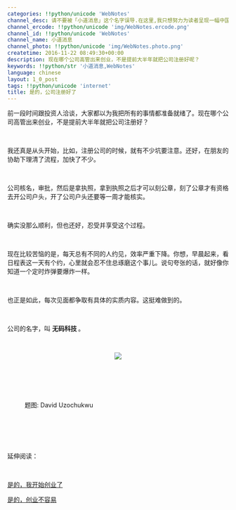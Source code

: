 ```yaml
---
categories: !!python/unicode 'WebNotes'
channel_desc: 请不要被「小道消息」这个名字误导.在这里,我只想努力为读者呈现一幅中国互联网的清明上河图.
channel_ercode: !!python/unicode 'img/WebNotes.ercode.png'
channel_id: !!python/unicode 'WebNotes'
channel_name: 小道消息
channel_photo: !!python/unicode 'img/WebNotes.photo.png'
createtime: 2016-11-22 08:49:30+00:00
description: 现在哪个公司高管出来创业，不是提前大半年就把公司注册好呢？
keywords: !!python/str '小道消息,WebNotes'
language: chinese
layout: 1_0_post
tags: !!python/unicode 'internet'
title: 是的，公司注册好了
---
```

<div class="rich_media_content" id="js_content">
<p>
         前一段时间跟投资人洽谈，大家都以为我把所有的事情都准备就绪了。现在哪个公司高管出来创业，不是提前大半年就把公司注册好？
        </p>
<p>
<br/>
</p>
<p>
         我还真是从头开始，比如，注册公司的时候，就有不少坑要注意。还好，在朋友的协助下理清了流程，加快了不少。
        </p>
<p>
<br/>
</p>
<p>
         公司核名，审批，然后是拿执照，拿到执照之后才可以刻公章，刻了公章才有资格去开公司户头，开了公司户头还要等一周才能核实。
        </p>
<p>
<br/>
</p>
<p>
         确实没那么顺利，但也还好，忍受并享受这个过程。
        </p>
<p>
<br/>
</p>
<p>
         现在比较苦恼的是，每天总有不同的人约见，效率严重下降。你想，早晨起来，看日程表这一天有个约，心里就会忍不住总琢磨这个事儿。说句夸张的话，就好像你知道一个定时炸弹要爆炸一样。
        </p>
<p>
<br/>
</p>
<p>
         也正是如此，每次见面都争取有具体的实质内容。这挺难做到的。
        </p>
<p>
<br/>
</p>
<p>
         公司的名字，叫
         <strong>
          无码科技
         </strong>
         。
        </p>
<p>
<br/>
</p>
<p style="text-align: center;">
<img data-ratio="1" data-s="300,640" data-src="" data-type="jpeg" data-w="344" src="{{ '/img/ow5rEn8QGlFgwanWzw0ibmiavzkKNPUhXlU65UBB6kSmCkVSiaug8e1rb6VoL6zg9JLeCv5pL9GmdLzWEKBNVPicHQ.jpeg' | prepend: site.img | replace: '//','/' }}"/>
<br/>
</p>
<p>
<br/>
</p>
<p>
<qqmusic albumurl="/i/k/002s0om10giZik.jpg" audiourl="http://ws.stream.qqmusic.qq.com/C100004dWU3G3MBG05.m4a?fromtag=46" class="res_iframe qqmusic_iframe js_editor_qqmusic" commentid="1001024846" frameborder="0" mid="004dWU3G3MBG05" music_name="蓝色骨头" musicid="103318" play_length="408000" scrolling="no" singer="崔健 - 给你一点颜色" src="/cgi-bin/readtemplate?t=tmpl/qqmusic_tmpl&amp;singer=%E5%B4%94%E5%81%A5%20-%20%E7%BB%99%E4%BD%A0%E4%B8%80%E7%82%B9%E9%A2%9C%E8%89%B2&amp;music_name=%E8%93%9D%E8%89%B2%E9%AA%A8%E5%A4%B4">
</qqmusic>
</p>
<p>
<br/>
</p>
<p>
<span style="white-space: pre-wrap;">
          题图: David Uzochukwu
         </span>
</p>
<p>
<span style="white-space: pre-wrap;">
<br/>
</span>
</p>
<p>
         延伸阅读：
        </p>
<p>
<br/>
</p>
<p>
<a data_ue_src="http://mp.weixin.qq.com/s?__biz=MjM5ODIyMTE0MA==&amp;mid=2650968778&amp;idx=1&amp;sn=de78b1372c781f88921b295d1bf4a469&amp;chksm=bd3836f18a4fbfe70210c233251679d578f3479edc9d71834fd2671f589d8e65b501199dcdc7&amp;scene=21#wechat_redirect" href="http://mp.weixin.qq.com/s?__biz=MjM5ODIyMTE0MA==&amp;mid=2650968778&amp;idx=1&amp;sn=de78b1372c781f88921b295d1bf4a469&amp;chksm=bd3836f18a4fbfe70210c233251679d578f3479edc9d71834fd2671f589d8e65b501199dcdc7&amp;scene=21#wechat_redirect" target="_blank">
          是的，我开始创业了
         </a>
<br/>
</p>
<p>
<a data_ue_src="http://mp.weixin.qq.com/s?__biz=MjM5ODIyMTE0MA==&amp;mid=2650968784&amp;idx=1&amp;sn=f6b8dd085ee9a4a18a06cc469c764d57&amp;chksm=bd3836eb8a4fbffd722aed29fabbca9102d1a13e29ffc6cf631747f51af4fb56d1b30cb55063&amp;scene=21#wechat_redirect" href="http://mp.weixin.qq.com/s?__biz=MjM5ODIyMTE0MA==&amp;mid=2650968784&amp;idx=1&amp;sn=f6b8dd085ee9a4a18a06cc469c764d57&amp;chksm=bd3836eb8a4fbffd722aed29fabbca9102d1a13e29ffc6cf631747f51af4fb56d1b30cb55063&amp;scene=21#wechat_redirect" target="_blank">
          是的，创业不容易
         </a>
<br/>
</p>
</div>